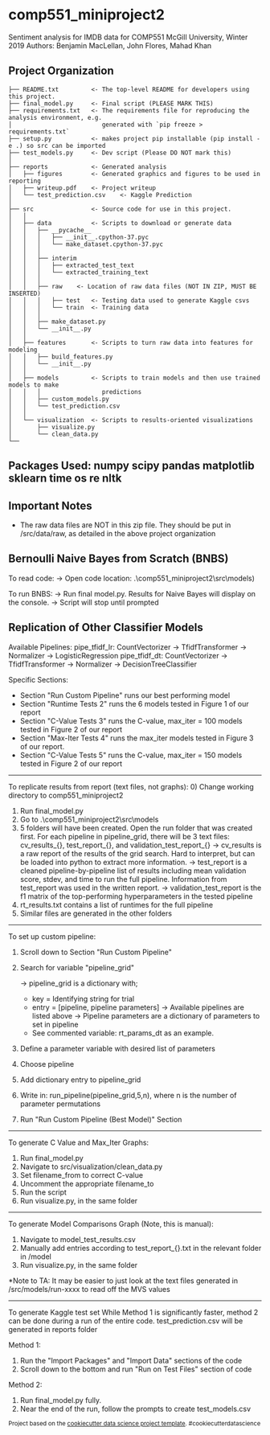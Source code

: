 ﻿comp551_miniproject2
==============================

Sentiment analysis for IMDB data for COMP551 McGill University, Winter 2019
Authors: Benjamin MacLellan, John Flores, Mahad Khan

Project Organization
----------------------------------------------------

    ├── README.txt         <- The top-level README for developers using this project.
    ├── final_model.py     <- Final script (PLEASE MARK THIS)
    ├── requirements.txt   <- The requirements file for reproducing the analysis environment, e.g.
    │                         generated with `pip freeze > requirements.txt`
    ├── setup.py           <- makes project pip installable (pip install -e .) so src can be imported
    ├── test_models.py     <- Dev script (Please DO NOT mark this)
    │
    ├── reports            <- Generated analysis 
    │   ├── figures        <- Generated graphics and figures to be used in reporting
    │   ├── writeup.pdf	   <- Project writeup
    │   └── test_prediction.csv	   <- Kaggle Prediction
    │
    ├── src                <- Source code for use in this project.
    │   │
    │   ├── data           <- Scripts to download or generate data	
    │   │   ├── __pycache__
    │   │   │	├── __init__.cpython-37.pyc
    │   │   │	└── make_dataset.cpython-37.pyc
    │   │   │ 
    │   │   ├── interim
    │   │   │	├── extracted_test_text
    │   │   │	└── extracted_training_text
    │   │   │
    │   │   ├── raw	   <- Location of raw data files (NOT IN ZIP, MUST BE INSERTED)
    │   │   │	├── test   <- Testing data used to generate Kaggle csvs
    │   │   │	└── train  <- Training data
    │   │   │
    │   │   ├── make_dataset.py
    │   │   └── __init__.py
    │   │
    │   ├── features       <- Scripts to turn raw data into features for modeling
    │   │   ├── build_features.py
    │   │   └── __init__.py
    │   │
    │   ├── models         <- Scripts to train models and then use trained models to make
    │   │   │                 predictions
    │   │   ├── custom_models.py
    │   │   └── test_prediction.csv
    │   │
    │   └── visualization  <- Scripts to results-oriented visualizations
    │       ├── visualize.py 
    │ 	    └── clean_data.py
    └──

Packages Used:
numpy
scipy
pandas
matplotlib
sklearn
time
os
re
nltk
------------------------------------------------



Important Notes
------------------------------------------------
- The raw data files are NOT in this zip file. They should be put in /src/data/raw, as detailed in the above project organization

Bernoulli Naive Bayes from Scratch (BNBS) 
------------------------------------------------
To read code:
-> Open code location: .\comp551_miniproject2\src\models)

To run BNBS:
-> Run final model.py. Results for Naive Bayes will display on the console. 
-> Script will stop until prompted


Replication of Other Classifier Models 
------------------------------------------------
Available Pipelines:
pipe_tfidf_lr: CountVectorizer -> TfidfTransformer -> Normalizer -> LogisticRegression
pipe_tfidf_dt: CountVectorizer -> TfidfTransformer -> Normalizer -> DecisionTreeClassifier

Specific Sections:
- Section "Run Custom Pipeline" runs our best performing model
- Section "Runtime Tests 2" runs the 6 models tested in Figure 1 of our report
- Section "C-Value Tests 3" runs the C-value, max_iter = 100 models tested in Figure 2 of our report
- Section "Max-Iter Tests 4" runs the max_iter models tested in Figure 3 of our report.
- Section "C-Value Tests 5" runs the C-value, max_iter = 150 models tested in Figure 2 of our report

--------
To replicate results from report (text files, not graphs): 
0) Change working directory to comp551_miniproject2
1) Run final_model.py
2) Go to .\comp551_miniproject2\src\models
3) 5 folders will have been created. Open the run folder that was created first. For each pipeline in pipeline_grid, there will be 3 text files: cv_results_{}, test_report_{}, and validation_test_report_{} 
	-> cv_results is a raw report of the results of the grid search. Hard to interpret, but can be loaded into python to extract more information.
	-> test_report is a cleaned pipeline-by-pipeline list of results including mean validation score, stdev, and time to run the full pipeline. Information from test_report was used in the written report.
	-> validation_test_report is the f1 matrix of the top-performing hyperparameters in the tested pipeline
4) rt_results.txt contains a list of runtimes for the full pipeline
5) Similar files are generated in the other folders

--------
To set up custom pipeline:
1) Scroll down to Section "Run Custom Pipeline"
2) Search for variable "pipeline_grid"

    -> pipeline_grid is a dictionary with;
	- key = Identifying string for trial
	- entry = [pipeline, pipeline parameters]
    -> Available pipelines are listed above
    -> Pipeline parameters are a dictionary of parameters to set in pipeline
	- See commented variable: rt_params_dt as an example. 

3) Define a parameter variable with desired list of parameters
4) Choose pipeline
5) Add dictionary entry to pipeline_grid
6) Write in: run_pipeline(pipeline_grid,5,n), where n is the number of parameter permutations
7) Run "Run Custom Pipeline (Best Model)" Section

--------
To generate C Value and Max_Iter Graphs:
1) Run final_model.py
2) Navigate to src/visualization/clean_data.py
3) Set filename_from to correct C-value
4) Uncomment the appropriate filename_to
5) Run the script
6) Run visualize.py, in the same folder

--------
To generate Model Comparisons Graph (Note, this is manual):
1) Navigate to model_test_results.csv
2) Manually add entries according to test_report_{}.txt in the relevant folder in /model
3) Run visualize.py, in the same folder

*Note to TA: It may be easier to just look at the text files generated in /src/models/run-xxxx to read off the MVS values

--------
To generate Kaggle test set
While Method 1 is significantly faster, method 2 can be done during a run of the entire code. 
test_prediction.csv will be generated in reports folder

Method 1:
1) Run the "Import Packages" and "Import Data" sections of the code
2) Scroll down to the bottom and run "Run on Test Files" section of code

Method 2:
1) Run final_model.py fully. 
2) Near the end of the run, follow the prompts to create test_models.csv


<p><small>Project based on the <a target="_blank" href="https://drivendata.github.io/cookiecutter-data-science/">cookiecutter data science project template</a>. #cookiecutterdatascience</small></p>
